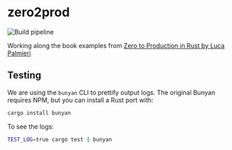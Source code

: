 # zero2prod

![Build pipeline](https://github.com/slowteetoe/zero2prod/actions/workflows/general.yml/badge.svg?event=push)

Working along the book examples from [Zero to Production in Rust by Luca Palmieri](https://www.zero2prod.com/)

## Testing

We are using the `bunyan` CLI to prettify output logs. The original Bunyan requires NPM, but you can install a Rust port with:

```sh
cargo install bunyan
```

To see the logs:

```sh
TEST_LOG=true cargo test | bunyan
```
